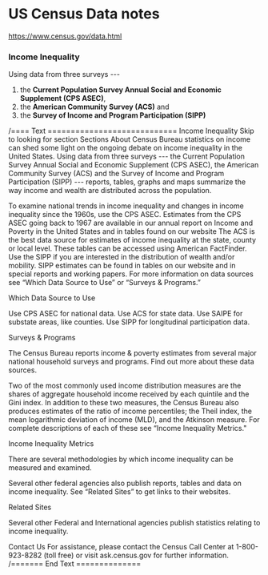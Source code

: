 # US Census Data notes  

https://www.census.gov/data.html  

### Income Inequality  
Using data from three surveys --- 
 1. the **Current Population Survey Annual Social and Economic  Supplement (CPS ASEC)**, 
 2. the **American Community Survey (ACS)** and 
 3. the **Survey of Income and Program Participation (SIPP)** 


/==== Text ============================
Income Inequality
Skip to looking for section
Sections
About
Census Bureau statistics on income can shed some light on the ongoing debate on income inequality in the United States. Using data from three surveys --- the Current Population Survey Annual Social and Economic  Supplement (CPS ASEC), the American Community Survey (ACS) and the Survey of Income and Program Participation (SIPP) --- reports, tables, graphs and maps summarize the way income and wealth are distributed across the population.

To examine national trends in income inequality and changes in income inequality since the 1960s, use the CPS ASEC. Estimates from the CPS ASEC going back to 1967 are available in our annual report on Income and Poverty in the United States and in tables found on our website
The ACS is the best data source for estimates of income inequality at the state, county or local level.  These tables can be accessed using American FactFinder.
Use the SIPP if you are interested in the distribution of wealth and/or mobility.  SIPP estimates can be found in tables on our website and in special reports and working papers.
For more information on data sources see “Which Data Source to Use” or “Surveys & Programs.”

Which Data Source to Use

Use CPS ASEC for national data. Use ACS for state data. Use SAIPE for substate areas, like counties. Use SIPP for longitudinal participation data.

Surveys & Programs

The Census Bureau reports income & poverty estimates from several major national household surveys and programs. Find out more about these data sources.

Two of the most commonly used income distribution measures are the shares of aggregate household income received by each quintile and the Gini index. In addition to these two measures, the Census Bureau also produces estimates of the ratio of income percentiles; the Theil index, the mean logarithmic deviation of income (MLD), and the Atkinson measure.  For complete descriptions of each of these see “Income Inequality Metrics."

Income Inequality Metrics

There are several methodologies by which income inequality can be measured and examined.

Several other federal agencies also publish reports, tables and data on income inequality.  See “Related Sites” to get links to their websites.

Related Sites

Several other Federal and International agencies publish statistics relating to income inequality.

Contact Us
For assistance, please contact the Census Call Center at 1-800-923-8282 (toll free) or visit ask.census.gov for further information.  
/======= End Text ==============  
